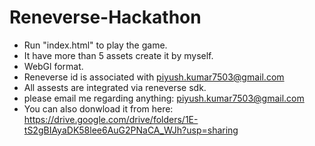 # Reneverse-Hackathon
- Run "index.html" to play the game.
- It have more than 5 assets create it by myself. 
- WebGl format.
- Reneverse id is associated with piyush.kumar7503@gmail.com
- All assests are integrated via reneverse sdk.
- please email me regarding anything: piyush.kumar7503@gmail.com
- You can also donwload it from here: https://drive.google.com/drive/folders/1E-tS2gBIAyaDK58lee6AuG2PNaCA_WJh?usp=sharing 
